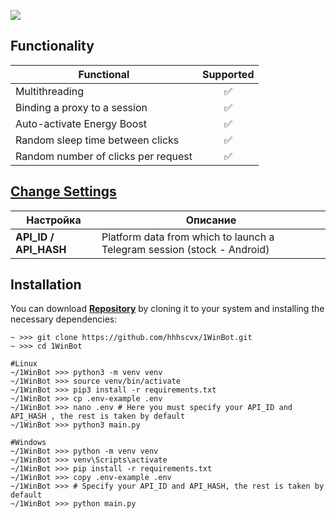 [<img src="https://img.shields.io/badge/Telegram-%40Me-orange">](https://t.me/hhhscvx)


## Functionality
| Functional                                                     | Supported |
|----------------------------------------------------------------|:---------:|
| Multithreading                                                 |     ✅     |
| Binding a proxy to a session                                   |     ✅     |
| Auto-activate Energy Boost                                     |     ✅     |
| Random sleep time between clicks                               |     ✅     |
| Random number of clicks per request                            |     ✅     |

## [Change Settings](https://github.com/hhhscvx/1WinBot/blob/master/bot/config/config.py)
| Настройка                | Описание                                                                               |
|--------------------------|----------------------------------------------------------------------------------------|
| **API_ID / API_HASH**    | Platform data from which to launch a Telegram session (stock - Android)                |

## Installation
You can download [**Repository**](https://github.com/hhhscvx/1WinBot) by cloning it to your system and installing the necessary dependencies:
```shell
~ >>> git clone https://github.com/hhhscvx/1WinBot.git
~ >>> cd 1WinBot

#Linux
~/1WinBot >>> python3 -m venv venv
~/1WinBot >>> source venv/bin/activate
~/1WinBot >>> pip3 install -r requirements.txt
~/1WinBot >>> cp .env-example .env
~/1WinBot >>> nano .env # Here you must specify your API_ID and API_HASH , the rest is taken by default
~/1WinBot >>> python3 main.py

#Windows
~/1WinBot >>> python -m venv venv
~/1WinBot >>> venv\Scripts\activate
~/1WinBot >>> pip install -r requirements.txt
~/1WinBot >>> copy .env-example .env
~/1WinBot >>> # Specify your API_ID and API_HASH, the rest is taken by default
~/1WinBot >>> python main.py
```